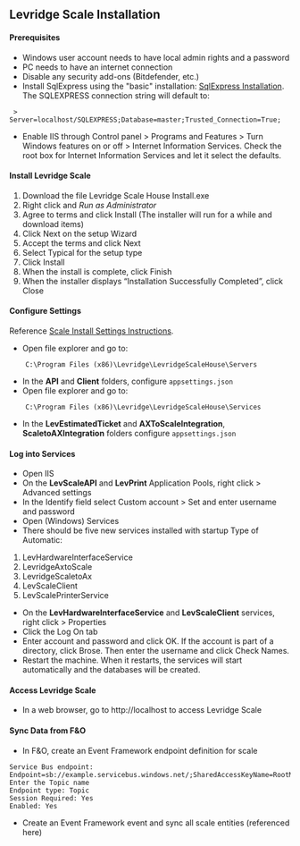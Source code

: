 ﻿## Levridge Scale Installation

#### Prerequisites

- Windows user account needs to have local admin rights and a password
- PC needs to have an internet connection
- Disable any security add-ons (Bitdefender, etc.)
- Install SqlExpress using the "basic" installation: [SqlExpress Installation](https://go.microsoft.com/fwlink/?linkid=866658). The SQLEXPRESS connection string will default to: 
```    
 > Server=localhost/SQLEXPRESS;Database=master;Trusted_Connection=True;
```
- Enable IIS through Control panel > Programs and Features > Turn Windows features on or off > Internet Information Services. Check the root box for Internet Information Services and let it select the defaults.

#### Install Levridge Scale
1. Download the file Levridge Scale House Install.exe 
2. Right click and *Run as Administrator*
3. Agree to terms and click Install (The installer will run for a while and download items)
4. Click Next on the setup Wizard
5. Accept the terms and click Next
6. Select Typical for the setup type
7. Click Install
8. When the install is complete, click Finish
9. When the installer displays “Installation Successfully Completed”, click Close


#### Configure Settings
Reference [Scale Install Settings Instructions](scale-install-settings-instructions.md). 

- Open file explorer and go to: 
```
    C:\Program Files (x86)\Levridge\LevridgeScaleHouse\Servers
```
- In the **API** and **Client** folders, configure `appsettings.json`
- Open file explorer and go to: 
```
    C:\Program Files (x86)\Levridge\LevridgeScaleHouse\Services
```
- In the **LevEstimatedTicket** and **AXToScaleIntegration**, **ScaletoAXIntegration** folders configure `appsettings.json`

#### Log into Services

- Open IIS
- On the **LevScaleAPI** and **LevPrint** Application Pools, right click > Advanced settings
- In the Identify field select Custom account > Set and enter username and password
- Open (Windows) Services
- There should be five new services installed with startup Type of Automatic:
1.  LevHardwareInterfaceService
2.  LevridgeAxtoScale
3.  LevridgeScaletoAx
4.  LevScaleClient
5.  LevScalePrinterService
- On the **LevHardwareInterfaceService** and **LevScaleClient** services, right click > Properties
- Click the Log On tab
- Enter account and password and click OK. If the account is part of a directory, click Brose. Then enter the username and click Check Names. 
- Restart the machine. When it restarts, the services will start automatically and the databases will be created. 

#### Access Levridge Scale
- In a web browser, go to http://localhost to access Levridge Scale



#### Sync Data from F&O
- In F&O, create an Event Framework endpoint definition for scale
```
Service Bus endpoint: 
Endpoint=sb://example.servicebus.windows.net/;SharedAccessKeyName=RootManageSharedAccessKey;SharedAccessKey=xxxxxxxxxxxxxxxxxxxxxxxxxxxxxxxxxxxxxxxxxxxxxxxxxxxxx=
Enter the Topic name
Endpoint type: Topic
Session Required: Yes
Enabled: Yes
```
- Create an Event Framework event and sync all scale entities (referenced here)

